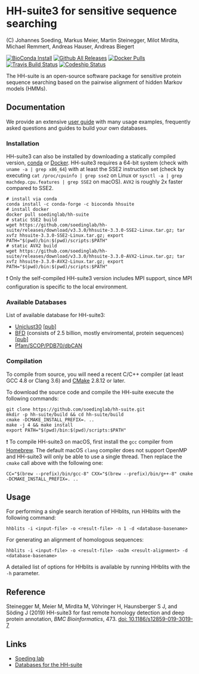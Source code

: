 # HH-suite3 for sensitive sequence searching

(C) Johannes Soeding, Markus Meier, Martin Steinegger, Milot Mirdita, Michael Remmert, Andreas Hauser, Andreas Biegert

[![BioConda Install](https://img.shields.io/conda/dn/bioconda/hhsuite.svg?style=flag&label=BioConda%20install)](https://anaconda.org/bioconda/hhsuite)
[![Github All Releases](https://img.shields.io/github/downloads/soedinglab/hh-suite/total.svg)](https://github.com/soedinglab/hh-suite/releases/latest)
[![Docker Pulls](https://img.shields.io/docker/pulls/soedinglab/hh-suite.svg)](https://hub.docker.com/r/soedinglab/hh-suite)
[![Travis Build Status](https://travis-ci.org/soedinglab/hh-suite.svg?branch=master)](https://travis-ci.org/soedinglab/hh-suite)
[![Codeship Status](https://codeship.com/projects/0936c290-2248-0133-bcb4-52bb0fef976f/status?branch=master)](https://codeship.com/projects/96085)

The HH-suite is an open-source software package for sensitive protein sequence searching based on the pairwise alignment of hidden Markov models (HMMs).

## Documentation

We provide an extensive [user guide](https://github.com/soedinglab/hh-suite/wiki) with many usage examples, frequently asked questions and guides to build your own databases. 

### Installation

HH-suite3 can also be installed by downloading a statically compiled version, [conda](https://github.com/conda/conda) or [Docker](https://github.com/moby/moby). HH-suite3 requires a 64-bit system (check with `uname -a | grep x86_64`) with at least the SSE2 instruction set (check by executing `cat /proc/cpuinfo | grep sse2` on Linux or `sysctl -a | grep machdep.cpu.features | grep SSE2` on macOS). `AVX2` is roughly 2x faster compared to SSE2.

```
# install via conda
conda install -c conda-forge -c bioconda hhsuite 
# install docker
docker pull soedinglab/hh-suite
# static SSE2 build
wget https://github.com/soedinglab/hh-suite/releases/download/v3.3.0/hhsuite-3.3.0-SSE2-Linux.tar.gz; tar xvfz hhsuite-3.3.0-SSE2-Linux.tar.gz; export PATH="$(pwd)/bin:$(pwd)/scripts:$PATH"
# static AVX2 build
wget https://github.com/soedinglab/hh-suite/releases/download/v3.3.0/hhsuite-3.3.0-AVX2-Linux.tar.gz; tar xvfz hhsuite-3.3.0-AVX2-Linux.tar.gz; export PATH="$(pwd)/bin:$(pwd)/scripts:$PATH"
```
:exclamation: Only the self-compiled HH-suite3 version includes MPI support, since MPI configuration is specific to the local environment.

### Available Databases
List of available database for HH-suite3: 
  - [Uniclust30](https://uniclust.mmseqs.com) [[pub]](https://doi.org/10.1093/nar/gkw1081)
  - [BFD](https://bfd.mmseqs.com) (consists of 2.5 billion, mostly enviromental, protein sequences) [[pub]](https://doi.org/10.1038/s41592-019-0437-4)
  - [Pfam/SCOP/PDB70/dbCAN](http://wwwuser.gwdg.de/~compbiol/data/hhsuite/databases/hhsuite_dbs/)


### Compilation
To compile from source, you will need a recent C/C++ compiler (at least GCC 4.8 or Clang 3.6) and [CMake](http://cmake.org/) 2.8.12 or later.

To download the source code and compile the HH-suite execute the following commands:
```
git clone https://github.com/soedinglab/hh-suite.git
mkdir -p hh-suite/build && cd hh-suite/build
cmake -DCMAKE_INSTALL_PREFIX=. ..
make -j 4 && make install
export PATH="$(pwd)/bin:$(pwd)/scripts:$PATH"
```

:exclamation: To compile HH-suite3 on macOS, first install the `gcc` compiler from [Homebrew](https://brew.sh). The default macOS `clang` compiler does not support OpenMP and HH-suite3 will only be able to use a single thread. Then replace the `cmake` call above with the following one:

```
CC="$(brew --prefix)/bin/gcc-8" CXX="$(brew --prefix)/bin/g++-8" cmake -DCMAKE_INSTALL_PREFIX=. ..
```    


## Usage
For performing a single search iteration of HHblits, run HHblits with the following command:
```
hhblits -i <input-file> -o <result-file> -n 1 -d <database-basename>
```

For generating an alignment of homologous sequences:
```
hhblits -i <input-file> -o <result-file> -oa3m <result-alignment> -d <database-basename>
```

A detailed list of options for HHblits is available by running HHblits with the `-h` parameter.

## Reference

Steinegger M, Meier M, Mirdita M, Vöhringer H, Haunsberger S J, and Söding J (2019)
HH-suite3 for fast remote homology detection and deep protein annotation, *BMC Bioinformatics*, 473. [doi: 10.1186/s12859-019-3019-7](https://doi.org/10.1186/s12859-019-3019-7)

## Links

* [Soeding lab](http://www.mpibpc.mpg.de/soeding)
* [Databases for the HH-suite](http://wwwuser.gwdg.de/~compbiol/data/hhsuite/)
